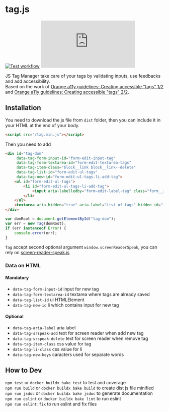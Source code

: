 # tag.js

[![Test workflow](https://img.shields.io/github/actions/workflow/status/rancoud/tag.js/test.yml?branch=main)](https://github.com/rancoud/tag.js/actions/workflows/test.yml)
[![Codecov](https://img.shields.io/codecov/c/github/rancoud/tag.js?logo=codecov)](https://codecov.io/gh/rancoud/tag.js)

JS Tag Manager take care of your tags by validating inputs, use feedbacks and add accessibility.  
Based on the work of [Orange a11y guidelines: Creating accessible "tags" 1/2](https://a11y-guidelines.orange.com/en/articles/tags/) and [Orange a11y guidelines: Creating accessible "tags" 2/2](https://a11y-guidelines.orange.com/en/articles/tags/2/).

## Installation
You need to download the js file from `dist` folder, then you can include it in your HTML at the end of your body.
```html
<script src="/tag.min.js"></script>
```
Then you need to add
```html
<div id="tag-dom"
     data-tag-form-input-id="form-edit-input-tag"
     data-tag-form-textarea-id="form-edit-textarea-tags"
     data-tag-item-class="block__link block__link--delete"
     data-tag-list-id="form-edit-ul-tags"
     data-tag-new-id="form-edit-ul-tags-li-add-tag">
    <ul id="form-edit-ul-tags">
        <li id="form-edit-ul-tags-li-add-tag">
            <input aria-labelledby="form-edit-label-tag" class="form__input" id="form-edit-input-tag" placeholder="Add a new tag" type="text">
        </li>
    </ul>
    <textarea aria-hidden="true" aria-label="List of tags" hidden id="form-edit-textarea-tags" name="form-edit-textarea-tags"></textarea>
</div>
```
```js
var domRoot = document.getElementById("tag-dom");
var err = new Tag(domRoot);
if (err instanceof Error) {
    console.error(err);
}
```
`Tag` accept second optional argument `window.screenReaderSpeak`, you can rely on [screen-reader-speak.js](https://github.com/rancoud/screen-reader-speak.js)

### Data on HTML
#### Mandatory
* `data-tag-form-input-id` input for new tag
* `data-tag-form-textarea-id` textarea where tags are already saved
* `data-tag-list-id` ul HTMLElement
* `data-tag-new-id` li which contains input for new tag

#### Optional
* `data-tag-aria-label` aria label
* `data-tag-srspeak-add` text for screen reader when add new tag
* `data-tag-srspeak-delete` text for screen reader when remove tag
* `data-tag-item-class` css value for tag
* `data-tag-li-class` css value for li
* `data-tag-new-keys` caracters used for separate words

## How to Dev
`npm test` or `docker buildx bake test` to test and coverage  
`npm run build` or `docker buildx bake build` to create dist js file minified  
`npm run jsdoc` or `docker buildx bake jsdoc` to generate documentation  
`npm run eslint` or `docker buildx bake lint` to run eslint  
`npm run eslint:fix` to run eslint and fix files
